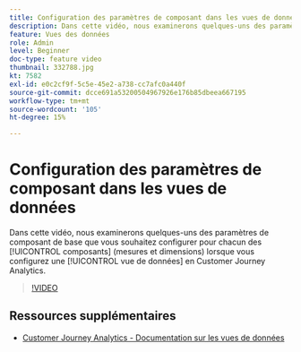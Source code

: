 ```yaml
---
title: Configuration des paramètres de composant dans les vues de données
description: Dans cette vidéo, nous examinerons quelques-uns des paramètres de composant de base que vous souhaitez configurer pour chacun des composants (mesures et dimensions) lorsque vous configurez une vue de données dans Customer Journey Analytics.
feature: Vues des données
role: Admin
level: Beginner
doc-type: feature video
thumbnail: 332788.jpg
kt: 7582
exl-id: e0c2cf9f-5c5e-45e2-a738-cc7afc0a440f
source-git-commit: dcce691a53200504967926e176b85dbeea667195
workflow-type: tm+mt
source-wordcount: '105'
ht-degree: 15%

---
```


# Configuration des paramètres de composant dans les vues de données

Dans cette vidéo, nous examinerons quelques-uns des paramètres de composant de base que vous souhaitez configurer pour chacun des [!UICONTROL composants] (mesures et dimensions) lorsque vous configurez une [!UICONTROL vue de données] en Customer Journey Analytics.

>[!VIDEO](https://video.tv.adobe.com/v/332788/?quality=12&learn=on)

## Ressources supplémentaires

* [Customer Journey Analytics - Documentation sur les vues de données](https://experienceleague.adobe.com/docs/analytics-platform/using/cja-dataviews/create-dataview.html)

